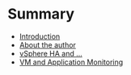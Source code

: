 # Summary

* [Introduction](README.md)
* [About the author](about_the_author.md)
* [vSphere HA and ...](vsphere_ha_and.md)
* [VM and Application Monitoring](vm_and_application_monitoring.md)

